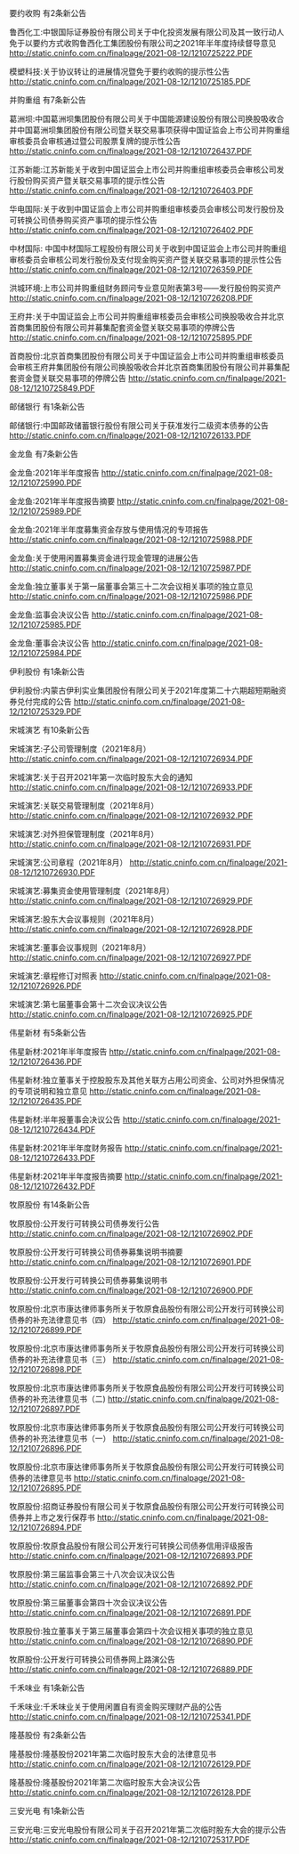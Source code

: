 要约收购 有2条新公告 

鲁西化工:中银国际证券股份有限公司关于中化投资发展有限公司及其一致行动人免于以要约方式收购鲁西化工集团股份有限公司之2021年半年度持续督导意见 http://static.cninfo.com.cn/finalpage/2021-08-12/1210725222.PDF 

模塑科技:关于协议转让的进展情况暨免于要约收购的提示性公告 http://static.cninfo.com.cn/finalpage/2021-08-12/1210725185.PDF 

并购重组 有7条新公告 

葛洲坝:中国葛洲坝集团股份有限公司关于中国能源建设股份有限公司换股吸收合并中国葛洲坝集团股份有限公司暨关联交易事项获得中国证监会上市公司并购重组审核委员会审核通过暨公司股票复牌的提示性公告 http://static.cninfo.com.cn/finalpage/2021-08-12/1210726437.PDF 

江苏新能:江苏新能关于收到中国证监会上市公司并购重组审核委员会审核公司发行股份购买资产暨关联交易事项的提示性公告 http://static.cninfo.com.cn/finalpage/2021-08-12/1210726403.PDF 

华电国际:关于收到中国证监会上市公司并购重组审核委员会审核公司发行股份及可转换公司债券购买资产事项的提示性公告 http://static.cninfo.com.cn/finalpage/2021-08-12/1210726402.PDF 

中材国际: 中国中材国际工程股份有限公司关于收到中国证监会上市公司并购重组审核委员会审核公司发行股份及支付现金购买资产暨关联交易事项的提示性公告 http://static.cninfo.com.cn/finalpage/2021-08-12/1210726359.PDF 

洪城环境:上市公司并购重组财务顾问专业意见附表第3号——发行股份购买资产 http://static.cninfo.com.cn/finalpage/2021-08-12/1210726208.PDF 

王府井:关于中国证监会上市公司并购重组审核委员会审核公司换股吸收合并北京首商集团股份有限公司并募集配套资金暨关联交易事项的停牌公告 http://static.cninfo.com.cn/finalpage/2021-08-12/1210725895.PDF 

首商股份:北京首商集团股份有限公司关于中国证监会上市公司并购重组审核委员会审核王府井集团股份有限公司换股吸收合并北京首商集团股份有限公司并募集配套资金暨关联交易事项的停牌公告 http://static.cninfo.com.cn/finalpage/2021-08-12/1210725849.PDF 

邮储银行 有1条新公告 

邮储银行:中国邮政储蓄银行股份有限公司关于获准发行二级资本债券的公告 http://static.cninfo.com.cn/finalpage/2021-08-12/1210726133.PDF 

金龙鱼 有7条新公告 

金龙鱼:2021年半年度报告 http://static.cninfo.com.cn/finalpage/2021-08-12/1210725990.PDF 

金龙鱼:2021年半年度报告摘要 http://static.cninfo.com.cn/finalpage/2021-08-12/1210725989.PDF 

金龙鱼:2021年半年度募集资金存放与使用情况的专项报告 http://static.cninfo.com.cn/finalpage/2021-08-12/1210725988.PDF 

金龙鱼:关于使用闲置募集资金进行现金管理的进展公告 http://static.cninfo.com.cn/finalpage/2021-08-12/1210725987.PDF 

金龙鱼:独立董事关于第一届董事会第三十二次会议相关事项的独立意见 http://static.cninfo.com.cn/finalpage/2021-08-12/1210725986.PDF 

金龙鱼:监事会决议公告 http://static.cninfo.com.cn/finalpage/2021-08-12/1210725985.PDF 

金龙鱼:董事会决议公告 http://static.cninfo.com.cn/finalpage/2021-08-12/1210725984.PDF 

伊利股份 有1条新公告 

伊利股份:内蒙古伊利实业集团股份有限公司关于2021年度第二十六期超短期融资券兑付完成的公告 http://static.cninfo.com.cn/finalpage/2021-08-12/1210725329.PDF 

宋城演艺 有10条新公告 

宋城演艺:子公司管理制度（2021年8月） http://static.cninfo.com.cn/finalpage/2021-08-12/1210726934.PDF 

宋城演艺:关于召开2021年第一次临时股东大会的通知 http://static.cninfo.com.cn/finalpage/2021-08-12/1210726933.PDF 

宋城演艺:关联交易管理制度（2021年8月） http://static.cninfo.com.cn/finalpage/2021-08-12/1210726932.PDF 

宋城演艺:对外担保管理制度（2021年8月） http://static.cninfo.com.cn/finalpage/2021-08-12/1210726931.PDF 

宋城演艺:公司章程（2021年8月） http://static.cninfo.com.cn/finalpage/2021-08-12/1210726930.PDF 

宋城演艺:募集资金使用管理制度（2021年8月） http://static.cninfo.com.cn/finalpage/2021-08-12/1210726929.PDF 

宋城演艺:股东大会议事规则（2021年8月） http://static.cninfo.com.cn/finalpage/2021-08-12/1210726928.PDF 

宋城演艺:董事会议事规则（2021年8月） http://static.cninfo.com.cn/finalpage/2021-08-12/1210726927.PDF 

宋城演艺:章程修订对照表 http://static.cninfo.com.cn/finalpage/2021-08-12/1210726926.PDF 

宋城演艺:第七届董事会第十二次会议决议公告 http://static.cninfo.com.cn/finalpage/2021-08-12/1210726925.PDF 

伟星新材 有5条新公告 

伟星新材:2021年半年度报告 http://static.cninfo.com.cn/finalpage/2021-08-12/1210726436.PDF 

伟星新材:独立董事关于控股股东及其他关联方占用公司资金、公司对外担保情况的专项说明和独立意见 http://static.cninfo.com.cn/finalpage/2021-08-12/1210726435.PDF 

伟星新材:半年报董事会决议公告 http://static.cninfo.com.cn/finalpage/2021-08-12/1210726434.PDF 

伟星新材:2021年半年度财务报告 http://static.cninfo.com.cn/finalpage/2021-08-12/1210726433.PDF 

伟星新材:2021年半年度报告摘要 http://static.cninfo.com.cn/finalpage/2021-08-12/1210726432.PDF 

牧原股份 有14条新公告 

牧原股份:公开发行可转换公司债券发行公告 http://static.cninfo.com.cn/finalpage/2021-08-12/1210726902.PDF 

牧原股份:公开发行可转换公司债券募集说明书摘要 http://static.cninfo.com.cn/finalpage/2021-08-12/1210726901.PDF 

牧原股份:公开发行可转换公司债券募集说明书 http://static.cninfo.com.cn/finalpage/2021-08-12/1210726900.PDF 

牧原股份:北京市康达律师事务所关于牧原食品股份有限公司公开发行可转换公司债券的补充法律意见书（四） http://static.cninfo.com.cn/finalpage/2021-08-12/1210726899.PDF 

牧原股份:北京市康达律师事务所关于牧原食品股份有限公司公开发行可转换公司债券的补充法律意见书（三） http://static.cninfo.com.cn/finalpage/2021-08-12/1210726898.PDF 

牧原股份:北京市康达律师事务所关于牧原食品股份有限公司公开发行可转换公司债券的补充法律意见书（二) http://static.cninfo.com.cn/finalpage/2021-08-12/1210726897.PDF 

牧原股份:北京市康达律师事务所关于牧原食品股份有限公司公开发行可转换公司债券的补充法律意见书（一） http://static.cninfo.com.cn/finalpage/2021-08-12/1210726896.PDF 

牧原股份:北京市康达律师事务所关于牧原食品股份有限公司公开发行可转换公司债券的法律意见书 http://static.cninfo.com.cn/finalpage/2021-08-12/1210726895.PDF 

牧原股份:招商证券股份有限公司关于牧原食品股份有限公司公开发行可转换公司债券并上市之发行保荐书 http://static.cninfo.com.cn/finalpage/2021-08-12/1210726894.PDF 

牧原股份:牧原食品股份有限公司公开发行可转换公司债券信用评级报告 http://static.cninfo.com.cn/finalpage/2021-08-12/1210726893.PDF 

牧原股份:第三届监事会第三十八次会议决议公告 http://static.cninfo.com.cn/finalpage/2021-08-12/1210726892.PDF 

牧原股份:第三届董事会第四十次会议决议公告 http://static.cninfo.com.cn/finalpage/2021-08-12/1210726891.PDF 

牧原股份:独立董事关于第三届董事会第四十次会议相关事项的独立意见 http://static.cninfo.com.cn/finalpage/2021-08-12/1210726890.PDF 

牧原股份:公开发行可转换公司债券网上路演公告 http://static.cninfo.com.cn/finalpage/2021-08-12/1210726889.PDF 

千禾味业 有1条新公告 

千禾味业:千禾味业关于使用闲置自有资金购买理财产品的公告 http://static.cninfo.com.cn/finalpage/2021-08-12/1210725341.PDF 

隆基股份 有2条新公告 

隆基股份:隆基股份2021年第二次临时股东大会的法律意见书 http://static.cninfo.com.cn/finalpage/2021-08-12/1210726129.PDF 

隆基股份:隆基股份2021年第二次临时股东大会决议公告 http://static.cninfo.com.cn/finalpage/2021-08-12/1210726128.PDF 

三安光电 有1条新公告 

三安光电:三安光电股份有限公司关于召开2021年第二次临时股东大会的提示公告 http://static.cninfo.com.cn/finalpage/2021-08-12/1210725317.PDF 

